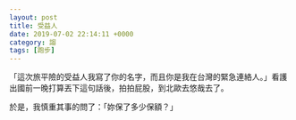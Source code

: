 ```yaml
---
layout: post
title: 受益人
date: 2019-07-02 22:14:11 +0000
category: 謅
tags: [跑步]
---
```


「這次旅平險的受益人我寫了你的名字，而且你是我在台灣的緊急連絡人。」看護出國前一晚打算丟下這句話後，拍拍屁股，到北歐去悠哉去了。

於是，我慎重其事的問了：「妳保了多少保額？」

<!--
*****

我們都知道，我的好朋友 Grace 之所以會原諒跨越那條線的阿翔，那是權謀之後的考量，實為小不忍則亂大謀，是鬥智更是鬥力，為了阿翔「往後」的所得、財產，再含辛茹苦也要撐開傘來。一旦撕破臉，就現行財產清算，這不便宜了小三獨得將來的美好。

韓國宋男和宋女的離婚更是鬥智，既然個性不合了，為了「往後」的財產不被另一個宋所瓜分，自然分道揚鑣，宋男不再為宋女打拼，宋女不再為宋男努力。即刻起，清算後可以重新做人。

兩個婚姻，走向了不同路徑，原來結了婚後，只剩「數字」。

不要說撐傘，數字夠大的話，我可以為你建一座堡壘。

不要說童話故事幻滅，數字夠大的話，公主與王子過完幸福快樂的日子後還是可以演出復仇的寓言故事的。

我的前同事政笙聽完我的分析後，有感而發：「難怪，我們的婚姻都維持得很好。」

我的另一個前同事緒吟馬上點點頭附和著政笙下的註解，同時為她自己牢靠的婚姻自豪。

我說，「真悲哀，當一個婚姻連『數字』都沒剩下時，就只能是柴米夫妻，做不成神仙眷屬。老公汲汲當著老公，老婆營營當著老婆，子女默默當著子女。最多就這樣了，無法更差了！」

*****

她不只一次在我的保險受益人不見她的名諱而抗議，沒想到她今天先主動「輸誠」，毫無預警地首開先河。

這是輸誠嗎？還是她洞燭機先，先發制人的兵家戰略？這個舉動太讓我敬畏了，身旁的看護，把受益人特別指定我！這簡直比換她幫我撐傘還偉大。

「妳保了多少保額？」我暗忖，來個兵馬不動，糧草先行的戰略，先摸清楚對方底細。

「1500 萬。」

至此，我們之間出現了數字，只是這個數字乘上飛機失事率 1400 萬分之一後的期望值，只剩 1.07 元。

在我心算的過程，她加了一句，「萬一你領到保險金，我爸媽就要託付給你了，你要幫我照顧他們。」

原來這不是輸誠，是託獨啊。

她交待後事後，不，是託獨後，就放下照服員與病家的關係，去北歐逍遙 17 天，建立一個與被保險人無保險利益的受益人關係。

有個朋友問我，看護怎麼又出國了？我怎麼沒跟她去？

我總不能回答他說我留下來當受益人吧！所以只好回答他，「我留在台灣當她的緊急連絡人。」
